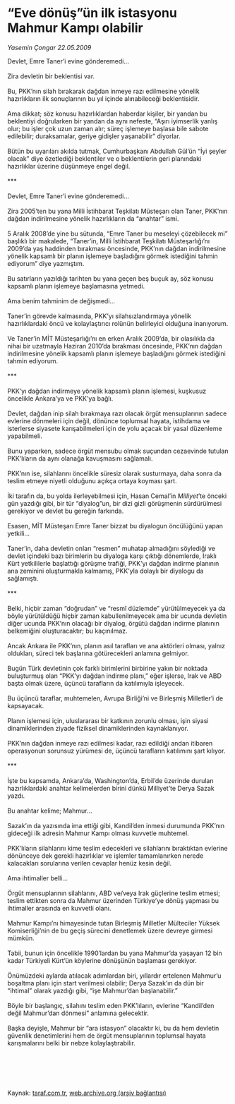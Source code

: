 # “Eve dönüş”ün ilk istasyonu Mahmur Kampı olabilir

*Yasemin Çongar 22.05.2009*

<div class="taraf_structure_2col_1zq">
<div class="margen_n">



 <p>Devlet, Emre Taner’i evine gönderemedi... <br/><br/>Zira devletin bir beklentisi var. <br/><br/>Bu, PKK’nın silah bırakarak dağdan inmeye razı edilmesine yönelik hazırlıkların ilk sonuçlarının bu yıl içinde alınabileceği beklentisidir. <br/><br/>Ama dikkat; söz konusu hazırlıklardan haberdar kişiler, bir yandan bu beklentiyi doğrularken bir yandan da aynı nefeste, “Aşırı iyimserlik yanlış olur; bu işler çok uzun zaman alır; süreç işlemeye başlasa bile sabote edilebilir; duraksamalar, geriye gidişler yaşanabilir” diyorlar. <br/><br/>Bütün bu uyarıları akılda tutmak, Cumhurbaşkanı Abdullah Gül’ün “İyi şeyler olacak” diye özetlediği beklentiler ve o beklentilerin geri planındaki hazırlıklar üzerine düşünmeye engel değil. <br/><br/>*** <br/><br/>Devlet, Emre Taner’i evine gönderemedi... <br/><br/>Zira 2005’ten bu yana Milli İstihbarat Teşkilatı Müsteşarı olan Taner, PKK’nın dağdan indirilmesine yönelik hazırlıkların da “anahtar” ismi. <br/><br/>5 Aralık 2008’de yine bu sütunda, “Emre Taner bu meseleyi çözebilecek mi” başlıklı bir makalede, “Taner’in, Milli İstihbarat Teşkilatı Müsteşarlığı’nı 2009’da yaş haddinden bırakması öncesinde, PKK’nın dağdan indirilmesine yönelik kapsamlı bir planın işlemeye başladığını görmek istediğini tahmin ediyorum” diye yazmıştım. <br/><br/>Bu satırların yazıldığı tarihten bu yana geçen beş buçuk ay, söz konusu kapsamlı planın işlemeye başlamasına yetmedi. <br/><br/>Ama benim tahminim de değişmedi... <br/><br/>Taner’in görevde kalmasında, PKK’yı silahsızlandırmaya yönelik hazırlıklardaki öncü ve kolaylaştırıcı rolünün belirleyici olduğuna inanıyorum. <br/><br/>Ve Taner’in MİT Müsteşarlığı’nı en erken Aralık 2009’da, bir olasılıkla da nihai bir uzatmayla Haziran 2010’da bırakması öncesinde, PKK’nın dağdan indirilmesine yönelik kapsamlı planın işlemeye başladığını görmek istediğini tahmin ediyorum. <br/><br/>*** <br/><br/>PKK’yı dağdan indirmeye yönelik kapsamlı planın işlemesi, kuşkusuz öncelikle Ankara’ya ve PKK’ya bağlı. <br/><br/>Devlet, dağdan inip silah bırakmaya razı olacak örgüt mensuplarının sadece evlerine dönmeleri için değil, dönünce toplumsal hayata, istihdama ve isterlerse siyasete karışabilmeleri için de yolu açacak bir yasal düzenleme yapabilmeli. <br/><br/>Bunu yaparken, sadece örgüt mensubu olmak suçundan cezaevinde tutulan PKK’lıların da aynı olanağa kavuşmasını sağlamalı. <br/><br/>PKK’nın ise, silahlarını öncelikle süresiz olarak susturmaya, daha sonra da teslim etmeye niyetli olduğunu açıkça ortaya koyması şart. <br/><br/>İki tarafın da, bu yolda ilerleyebilmesi için, Hasan Cemal’in <i>Milliyet</i>’te önceki gün yazdığı gibi, bir tür “diyalog”un, bir dizi gizli görüşmenin sürdürülmesi gerekiyor ve devlet bu gereğin farkında. <br/><br/>Esasen, MİT Müsteşarı Emre Taner bizzat bu diyalogun öncülüğünü yapan yetkili... <br/><br/>Taner’in, daha devletin onları “resmen” muhatap almadığını söylediği ve devlet içindeki bazı birimlerin bu diyaloga karşı çıktığı dönemlerde, Iraklı Kürt yetkililerle başlattığı görüşme trafiği, PKK’yı dağdan indirme planının ana zeminini oluşturmakla kalmamış, PKK’yla dolaylı bir diyalogu da sağlamıştı. <br/><br/>*** <br/><br/>Belki, hiçbir zaman “doğrudan” ve “resmî düzlemde” yürütülmeyecek ya da böyle yürütüldüğü hiçbir zaman kabullenilmeyecek ama bir ucunda devletin diğer ucunda PKK’nın olacağı bir diyalog, örgütü dağdan indirme planının belkemiğini oluşturacaktır; bu kaçınılmaz. <br/><br/>Ancak Ankara ile PKK’nın, planın asıl tarafları ve ana aktörleri olması, yalnız oldukları, süreci tek başlarına götürecekleri anlamına gelmiyor. <br/><br/>Bugün Türk devletinin çok farklı birimlerini birbirine yakın bir noktada buluşturmuş olan “PKK’yı dağdan indirme planı,” eğer işlerse, Irak ve ABD başta olmak üzere, üçüncü tarafların da katılımıyla işleyecek. <br/><br/>Bu üçüncü taraflar, muhtemelen, Avrupa Birliği’ni ve Birleşmiş Milletler’i de kapsayacak. <br/><br/>Planın işlemesi için, uluslararası bir katkının zorunlu olması, işin siyasi dinamiklerinden ziyade fiziksel dinamiklerinden kaynaklanıyor. <br/><br/>PKK’nın dağdan inmeye razı edilmesi kadar, razı edildiği andan itibaren operasyonun sorunsuz yürümesi de, üçüncü tarafların katılımını şart kılıyor. <br/><br/>*** <br/><br/>İşte bu kapsamda, Ankara’da, Washington’da, Erbil’de üzerinde durulan hazırlıklardaki anahtar kelimelerden birini dünkü Milliyet’te Derya Sazak yazdı. <br/><br/>Bu anahtar kelime; Mahmur... <br/><br/>Sazak’ın da yazısında ima ettiği gibi, Kandil’den inmesi durumunda PKK’nın gideceği ilk adresin Mahmur Kampı olması kuvvetle muhtemel. <br/><br/>PKK’lıların silahlarını kime teslim edecekleri ve silahlarını bıraktıktan evlerine dönünceye dek gerekli hazırlıklar ve işlemler tamamlanırken nerede kalacakları sorularına verilen cevaplar henüz kesin değil. <br/><br/>Ama ihtimaller belli... <br/><br/>Örgüt mensuplarının silahlarını, ABD ve/veya Irak güçlerine teslim etmesi; teslim ettikten sonra da Mahmur üzerinden Türkiye’ye dönüş yapması bu ihtimaller arasında en kuvvetli olanı. <br/><br/>Mahmur Kampı’nı himayesinde tutan Birleşmiş Milletler Mülteciler Yüksek Komiserliği’nin de bu geçiş sürecini denetlemek üzere devreye girmesi mümkün. <br/><br/>Tabii, bunun için öncelikle 1990’lardan bu yana Mahmur’da yaşayan 12 bin kadar Türkiyeli Kürt’ün köylerine dönüşünün başlaması gerekiyor. <br/><br/>Önümüzdeki aylarda atılacak adımlardan biri, yıllardır ertelenen Mahmur’u boşaltma planı için start verilmesi olabilir; Derya Sazak’ın da dün bir “ihtimal” olarak yazdığı gibi, “işe Mahmur’dan başlanabilir.” <br/><br/>Böyle bir başlangıç, silahını teslim eden PKK’lıların, evlerine “Kandil’den değil Mahmur’dan dönmesi” anlamına gelecektir. <br/><br/>Başka deyişle, Mahmur bir “ara istasyon” olacaktır ki, bu da hem devletin güvenlik denetimlerini hem de örgüt mensuplarının toplumsal hayata karışmalarını belki bir nebze kolaylaştırabilir. </p>
<br/>
<br/>
<br/>



<br/>


<div id="taraf_not">
</div>

</div>


</div>

Kaynak: [taraf.com.tr](http://taraf.com.tr:80/makale/5639.htm), [web.archive.org (arşiv bağlantısı)](http://web.archive.org/web/20090815102802/http://taraf.com.tr:80/makale/5639.htm)
